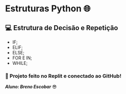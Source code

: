 # Estruturas Python :globe_with_meridians:
## :computer: Estrutura de Decisão e Repetição
* IF;
* ELIF;
* ELSE;
* FOR E IN;
* WHILE;

### :iphone: Projeto feito no Replit e conectado ao GitHub!

***Aluno: Breno Escobar***
:sunglasses:
